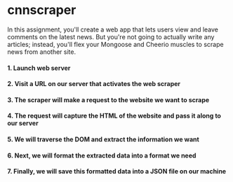 # cnnscraper
In this assignment, you'll create a web app that lets users view and leave comments on the latest news. But you're not going to actually write any articles; instead, you'll flex your Mongoose and Cheerio muscles to scrape news from another site.

#### 1. Launch web server
#### 2. Visit a URL on our server that activates the web scraper
#### 3. The scraper will make a request to the website we want to scrape
#### 4. The request will capture the HTML of the website and pass it along to our server
#### 5. We will traverse the DOM and extract the information we want
#### 6. Next, we will format the extracted data into a format we need
#### 7. Finally, we will save this formatted data into a JSON file on our machine
